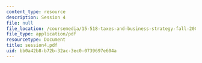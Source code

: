 ```yaml
---
content_type: resource
description: Session 4
file: null
file_location: /coursemedia/15-518-taxes-and-business-strategy-fall-2002/bb0a42b8b72b32ac3ec00739697e604a_session4.pdf
file_type: application/pdf
resourcetype: Document
title: session4.pdf
uid: bb0a42b8-b72b-32ac-3ec0-0739697e604a
---
```

